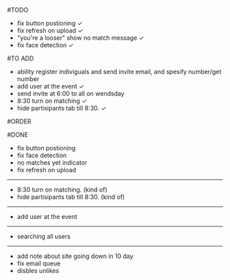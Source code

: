 #TODO

- fix button postioning ✓
- fix refresh on upload ✓
- "you're a looser" show no match message ✓
- fix face detection ✓

#TO ADD
- ability register indiviguals and send invite email, and spesify number/get number
- add user at the event ✓
- send invite at 6:00 to all on wendsday
- 8:30 turn on matching ✓
- hide partisipants tab till 8:30. ✓


#ORDER


#DONE
- fix button postioning
- fix face detection
- no matches yet indicator
- fix refresh on upload
- ----------------------------
- 8:30 turn on matching. (kind of)
- hide partisipants tab till 8:30. (kind of)
- -----------------------------
- add user at the event
-  ---------------------------

- searching all users


-------------------

- add note about site going down in 10 day
- fix email queue
- disbles unlikes
